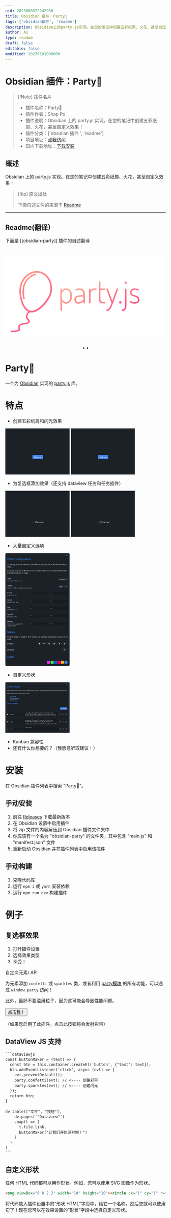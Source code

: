 ```yaml
---
uid: 2023080322242950
title: Obsidian 插件：Party🎉
tags: ['obsidian插件', 'readme']
description: Obsidian上的party.js实现。在您的笔记中创建五彩纸屑、火花，甚至自定义效果！
author: AI
type: readme
draft: false
editable: false
modified: 20230101000000
---
```


# Obsidian 插件：Party🎉

> [!Note] 插件名片
> - 插件名称：Party🎉
> - 插件作者：Shap Po
> - 插件说明：Obsidian 上的 party.js 实现。在您的笔记中创建五彩纸屑、火花，甚至自定义效果！
> - 插件分类：['obsidian 插件 ', 'readme']
> - 项目地址：[点我访问](https://github.com/shap-po/obsidian-party)
> - 国内下载地址：[下载安装](https://pkmer.cn/products/plugin/pluginMarket/?obsidian-party)

## 概述

Obsidian 上的 party.js 实现。在您的笔记中创建五彩纸屑、火花，甚至自定义效果！

> [!tip] 原文出处
>
>下面自述文件的来源于 [Readme](https://ghproxy.net/https://raw.githubusercontent.com/shap-po/obsidian-party/master/README.md)
>

---

## Readme(翻译）

下面是 [[obsidian-party]] 插件的自述翻译

<h1 align="center">
    <img src="https://raw.githubusercontent.com/yiliansource/party-js/main/.github/banner.svg"/>
</h1>

<p align="center">
     &bull;
     &bull;

</p>

<p align="center">


</p>

# Party🎉

一个为 [Obsidian](https://obsidian.md) 实现的 [party.js](https://party.js.org/) 库。

# 特点

- 创建五彩纸屑和闪光效果

<img src="https://raw.githubusercontent.com/shap-po/obsidian-party/master/images/confetti.gif" width="40%"/> <img src="https://raw.githubusercontent.com/shap-po/obsidian-party/master/images/sparkles.gif" width="40%"/>

- 为复选框添加效果（还支持 dataview 任务和任务插件）

<img src="https://raw.githubusercontent.com/shap-po/obsidian-party/master/images/checkbox.gif" width="40%"/> <img src="https://raw.githubusercontent.com/shap-po/obsidian-party/master/images/snowflakes.gif" width="40%"/>

- 大量自定义选项

<img src="https://raw.githubusercontent.com/shap-po/obsidian-party/master/images/customization.png" width="40%"/>

- 自定义形状

<img src="https://raw.githubusercontent.com/shap-po/obsidian-party/master/images/custom-shapes.png" width="40%"/>

- Kanban 兼容性
- 还有什么你想要的？（我愿意听取建议！）

# 安装

在 Obsidian 插件列表中搜索 "Party🎉"。

## 手动安装

1. 前往 [Releases](https://github.com/shap-po/obsidian-party/releases) 下载最新版本
2. 在 Obsidian 设置中启用插件
3. 将 zip 文件的内容解压到 Obsidian 插件文件夹中
4. 你应该有一个名为 "obsidian-party" 的文件夹，其中包含 "main.js" 和 "manifest.json" 文件
5. 重新启动 Obsidian 并在插件列表中启用该插件

## 手动构建

1. 克隆代码库
2. 运行 `npm i` 或 `yarn` 安装依赖
3. 运行 `npm run dev` 构建插件

# 例子

## 复选框效果

1. 打开插件设置
2. 选择效果类型
3. 享受！

自定义元素/ API

为元素添加 `confetti` 或 `sparkles` 类，或者利用 [party模块](https://party.js.org/docs) 的所有功能，可以通过 `window.party` 访问！

此外，最好不要滥用粒子，因为这可能会导致性能问题。

<button class="confetti">点击我！</button>

（如果您启用了此插件，点击此按钮将会发射彩带）

## DataView JS 支持

````
```dataviewjs
const buttonMaker = (text) => {
  const btn = this.container.createEl('button', {"text": text});
  btn.addEventListener('click', async (evt) => {
    evt.preventDefault();
    party.confetti(evt); // <---- 创建彩带
    party.sparkles(evt); // <---- 创建闪光
  });
  return btn;
}

dv.table(["文件", "按钮"],
	dv.pages('"Dataview"')
    .map(t => [
      t.file.link,
      buttonMaker("让我们开始派对吧！")
    ]
  )
)
```
````

## 自定义形状

任何 HTML 代码都可以用作形状。例如，您可以使用 SVG 图像作为形状。

```html
<svg viewBox="0 0 2 2" width="10" height="10"><circle cx="1" cy="1" r="1"/></svg>
```

将代码放入插件设置中的“形状 HTML”字段中，给它一个名称，然后您就可以使用它了！现在您可以在效果设置的“形状”字段中选择自定义形状。
